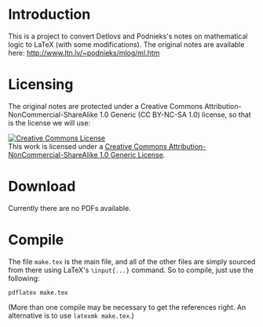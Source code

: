 # Introduction

This is a project to convert Detlovs and Podnieks's notes on mathematical logic to LaTeX (with some modifications).
The original notes are available here: http://www.ltn.lv/~podnieks/mlog/ml.htm

# Licensing

The original notes are protected under a Creative Commons Attribution-NonCommercial-ShareAlike 1.0 Generic (CC BY-NC-SA 1.0) license, so that is the license we will use:

<a rel="license" href="http://creativecommons.org/licenses/by-nc-sa/1.0/"><img alt="Creative Commons License" style="border-width:0" src="http://i.creativecommons.org/l/by-nc-sa/1.0/88x31.png" /></a><br />This work is licensed under a <a rel="license" href="http://creativecommons.org/licenses/by-nc-sa/1.0/">Creative Commons Attribution-NonCommercial-ShareAlike 1.0 Generic License</a>.

# Download

Currently there are no PDFs available.

# Compile

The file `make.tex` is the main file, and all of the other files are simply sourced from there using LaTeX's `\input{...}` command.
So to compile, just use the following:

    pdflatex make.tex

(More than one compile may be necessary to get the references right.
An alternative is to use `latexmk make.tex`.)
